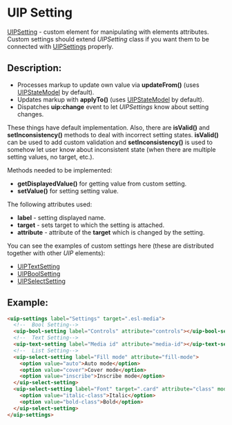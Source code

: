# UIP Setting

[UIPSetting](README.md) - custom element for manipulating with elements attributes. Custom settings should extend
*UIPSetting* class if you want them to be connected with [UIPSettings](src/plugins/settings/settings/README.md) properly.

## Description:

- Processes markup to update own value via **updateFrom()** (uses [UIPStateModel](../../core/README.md#uip-state-model) by default).
- Updates markup with **applyTo()** (uses [UIPStateModel](../../core/README.md#uip-state-model) by default).
- Dispatches **uip:change** event to let *UIPSettings* know about setting changes.

These things have default implementation. Also, there are **isValid()** and **setInconsistency()** methods to deal with
incorrect setting states. **isValid()** can be used to add custom validation and **setInconsistency()** is used to somehow
let user know about inconsistent state (when there are multiple setting values, no target, etc.).

Methods needed to be implemented:
- **getDisplayedValue()** for getting value from custom setting.
- **setValue()** for setting setting value.

The following attributes used:
- **label** - setting displayed name.
- **target** - sets target to which the setting is attached.
- **attribute** - attribute of the **target** which is changed by the setting.

You can see the examples of custom settings here (these are distributed together with other *UIP* elements):
- [UIPTextSetting](src/plugins/settings/settings/setting/text-settingsettings/settings/setting/text-setting/README.md)
- [UIPBoolSetting](src/plugins/settings/settings/setting/bool-settingsettings/settings/setting/bool-setting/README.md)
- [UIPSelectSetting](src/plugins/settings/settings/setting/select-settingttings/settings/setting/select-setting/README.md)

## Example:

```html
<uip-settings label="Settings" target=".esl-media">
  <!--  Bool Setting-->
  <uip-bool-setting label="Controls" attribute="controls"></uip-bool-setting>
  <!--  Text Setting-->
  <uip-text-setting label="Media id" attribute="media-id"></uip-text-setting>
  <!--  List Setting-->
  <uip-select-setting label="Fill mode" attribute="fill-mode">
    <option value="auto">Auto mode</option>
    <option value="cover">Cover mode</option>
    <option value="inscribe">Inscribe mode</option>
  </uip-select-setting>
  <uip-select-setting label="Font" target=".card" attribute="class" mode="append">
    <option value="italic-class">Italic</option>
    <option value="bold-class">Bold</option>
  </uip-select-setting>
</uip-settings>
```
